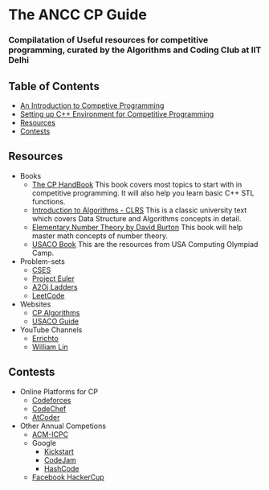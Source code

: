 # The ANCC CP Guide

### Compilatation of Useful resources for competitive programming, curated by the Algorithms and Coding Club at IIT Delhi
## Table of Contents 
- [An Introduction to Competive Programming](https://www.youtube.com/watch?v=rU4Qw-8wjR4)
- [Setting up C++ Environment for Competitive Programming](https://github.com/ancc-iitd/Competitive-programming-resources/tree/main/setup)
- [Resources](#resources)
- [Contests](#contests)
<!-- ---
- [Mathematics for CP](#mathematics-for-cp)
- [Searching and Sorting](#searching-and-sorting)
- [Data Strucutres](#data-structures)
- [Recursion and Backtracking](#recursion-and-backtracking)
- [Greedy Algorithms](#greedy-algorithms)
- [Dynamic Programming](#dynamic-programming)
- [Trees](#trees)
- [Graph Algorithms and Graph Traversal](#graphs)
- [Game Theory](#game-theory)
-->
## Resources
- Books 
    - [The CP HandBook](https://cses.fi/book.pdf) This book covers most topics to start with in competitive programming. It will also help you learn basic C++ STL functions.
    - [Introduction to Algorithms - CLRS](https://g.co/kgs/Qx7EEx) This is a classic university text which covers Data Structure and Algorithms concepts in detail.
    - [Elementary Number Theory by David Burton](https://g.co/kgs/9jeHiX) This book will help master math concepts of number theory.
    - [USACO Book](https://darrenyao.com/usacobook/cpp.pdf) This are the resources from USA Computing Olympiad Camp.
- Problem-sets
    - [CSES](http://cses.fi/problemset)
    - [Project Euler](https://projecteuler.net/)
    - [A2Oj Ladders](https://a2oj.com/Ladders.html)
    - [LeetCode](https://leetcode.com/problems/)
- Websites 
    - [CP Algorithms](http://cp-algorithms.com/)
    - [USACO Guide](https://usaco.guide/)
- YouTube Channels
    - [Errichto](https://www.youtube.com/channel/UCBr_Fu6q9iHYQCh13jmpbrg)
    - [William Lin](https://www.youtube.com/channel/UCKuDLsO0Wwef53qdHPjbU2Q)
## Contests
- Online Platforms for CP
    - [Codeforces](https://codeforces.com/)
    - [CodeChef](https://www.codechef.com/)
    - [AtCoder](https://atcoder.jp/)
- Other Annual Competions
    - [ACM-ICPC](https://www.amrita.edu/icpc21)
    - Google
        - [Kickstart](https://codingcompetitions.withgoogle.com/kickstart)
        - [CodeJam](https://codingcompetitions.withgoogle.com/codejam)
        - [HashCode](https://codingcompetitions.withgoogle.com/hashcode)
    - [Facebook HackerCup](https://www.facebook.com/codingcompetitions/hacker-cup/)
<!-- ---

---
## Mathematics for CP
---
- Topics
     - <span style="color : green ;">Bit - Manipulation </span>
    - <span style="color : green ;">Modular Arithmetic
    - <span style="color : yellow ;">Number Theory
    - <span style="color : red ;">Combinatorics
    - <span style="color : red ;">Geometry

---
## Searching and Sorting
---

---
## C++ STL
---

- Topics 
     - Strings 
     - Vectors
     - Stack
     - Queue
     - Deque
     - Priority Queue
     - Map and Unordered Map
     - Set , Multiset and Unordered set  

---
## Data Structures
---
- Topics 
    - <span style="color : green ;">Arrays
    - <span style="color : green ;">Strings
    - <span style="color : green ;">Stacks
    - <span style="color : green ;">Queues
    - <span style="color : yellow;">Linked Lists
    - <span style="color : yellow;">Sets
    - <span style="color : yellow;">Hash Maps
    - <span style="color : yellow;">Priority Queues / Heaps 
    - <span style="color : red ;">Tries
    - <span style="color : red ;">Graphs
    - <span style ="color : red ; ">Trees
    - <span style="color : red ;">Segment Trees and Fenwick Trees
## Recursion and Backtracking
---

---
## Greedy Algorithms
---

---
## Dynamic Programming
---

---
## Trees
---

---
## Graphs
---
 - Topics
    - Basic Graph Termanology
    - BFS
    - DFS

---
## Game Theory
---
 -->

